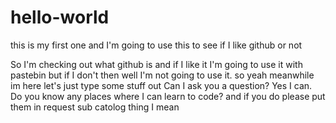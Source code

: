 # hello-world
this is my first one and I'm going to use this to see if I like github or not

So I'm checking out what github is and if I like it I'm going to use it with pastebin but if I don't then well I'm not going to use it.
so yeah meanwhile im here let's just type some stuff out
Can I ask you a question?
Yes I can.
Do you know any places where I can learn to code?
and if you do please put them in request sub catolog thing I mean
